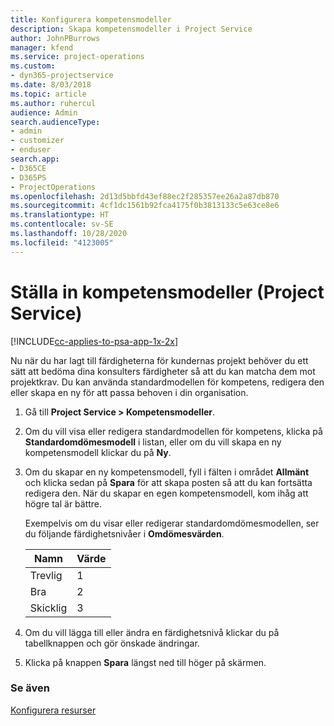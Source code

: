 ```yaml
---
title: Konfigurera kompetensmodeller
description: Skapa kompetensmodeller i Project Service
author: JohnPBurrows
manager: kfend
ms.service: project-operations
ms.custom:
- dyn365-projectservice
ms.date: 8/03/2018
ms.topic: article
ms.author: ruhercul
audience: Admin
search.audienceType:
- admin
- customizer
- enduser
search.app:
- D365CE
- D365PS
- ProjectOperations
ms.openlocfilehash: 2d13d5bbfd43ef88ec2f285357ee26a2a87db870
ms.sourcegitcommit: 4cf1dc1561b92fca4175f0b3813133c5e63ce8e6
ms.translationtype: HT
ms.contentlocale: sv-SE
ms.lasthandoff: 10/28/2020
ms.locfileid: "4123005"
---
```

# <a name="set-up-proficiency-models-project-service"></a>Ställa in kompetensmodeller (Project Service)

[!INCLUDE[cc-applies-to-psa-app-1x-2x](../includes/cc-applies-to-psa-app-1x-2x.md)]

Nu när du har lagt till färdigheterna för kundernas projekt behöver du ett sätt att bedöma dina konsulters färdigheter så att du kan matcha dem mot projektkrav. Du kan använda standardmodellen för kompetens, redigera den eller skapa en ny för att passa behoven i din organisation.  
  
1.  Gå till **Project Service > Kompetensmodeller**.  
  
2.  Om du vill visa eller redigera standardmodellen för kompetens, klicka på **Standardomdömesmodell** i listan, eller om du vill skapa en ny kompetensmodell klickar du på **Ny**.  
  
3.  Om du skapar en ny kompetensmodell, fyll i fälten i området **Allmänt** och klicka sedan på **Spara** för att skapa posten så att du kan fortsätta redigera den. När du skapar en egen kompetensmodell, kom ihåg att högre tal är bättre.  
  
     Exempelvis om du visar eller redigerar standardomdömesmodellen, ser du följande färdighetsnivåer i **Omdömesvärden**.  
  
    |Namn|Värde|  
    |----------|-----------|  
    |Trevlig|1|  
    |Bra|2|  
    |Skicklig|3|  
  
4.  Om du vill lägga till eller ändra en färdighetsnivå klickar du på tabellknappen och gör önskade ändringar.  
  
5.  Klicka på knappen **Spara** längst ned till höger på skärmen.  
  
### <a name="see-also"></a>Se även  
 [Konfigurera resurser](../psa/set-up-resources.md)
